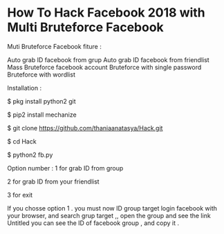 # How To Hack Facebook 2018 with Multi Bruteforce Facebook

Muti Bruteforce Facebook fiture :

Auto grab ID facebook from grup
Auto grab ID facebook from friendlist
Mass Bruteforce facebook account
Bruteforce with single password
Bruteforce with wordlist

Installation :

$ pkg install python2 git

$ pip2 install mechanize



$ git clone https://github.com/thaniaanatasya/Hack.git

$ cd Hack

$ python2 fb.py


Option number :
1 for grab ID from group

2 for grab ID from your friendlist

3 for exit

If you chosse option 1 . you must now ID group target
login facebook with your browser, and search grup target ,, open the group and see the link
Untitled
you can see the ID of facebook group , and copy it .
